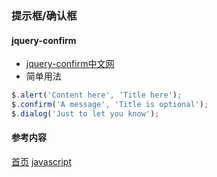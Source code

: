 ### 提示框/确认框

#### jquery-confirm
* [jquery-confirm中文网](http://www.jquery-confirm.cn/)
* 简单用法
```javascript
$.alert('Content here', 'Title here');
$.confirm('A message', 'Title is optional');
$.dialog('Just to let you know');
```

#### 参考内容



[首页](../../README.md) [javascript](javascript.md)
